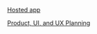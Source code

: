 [Hosted app]()

[Product, UI, and UX Planning](https://github.com/marmikpatel19/Pinnacle/blob/main/product%20ui%20and%20ux%20planning.md)
